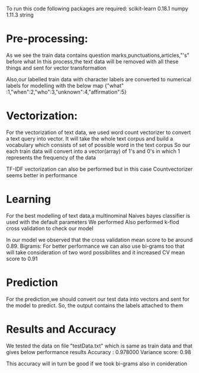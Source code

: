 
To run this code following  packages are required:
scikit-learn 0.18.1
numpy 1.11.3
string

# Pre-processing:
As we see the train data contains question marks,punctuations,articles,"'s" before what
In this process,the text data will be removed with all these things and sent for vector transformation

Also,our labelled train data with character labels are converted to numerical labels for modelling with the below map
{"what" :1,"when":2,"who":3,"unknown":4,"affirmation":5}

# Vectorization:
For the vectorization of text data, we used word count vectorizer to convert a text query into vector.
It will take the whole text corpus and build a vocabulary which consists of set of possible word in the text corpus
So our each train data will convert into a vector(array) of 1's and 0's in which 1 represents the frequency of the data

TF-IDF vectorization can also be performed but in this case Countvectorizer seems better in performance

# Learning 

For the best modelling of text data,a multinominal Naives bayes classifier is used with the default parameters
We performed Also performed k-flod cross validation to check our model

In our model we observed that the cross validation mean score to be around 0.89.
Bigrams: For better performance we can also use bi-grams too that will take consideration of two word possibilites and it increased CV mean score to 0.91 

# Prediction 
For the prediction,we should convert our test data into vectors and sent for the model to predict.
So, the output contains the labels attached to them

# Results and Accuracy

We tested the data on file "testData.txt" which is same as train data and that gives below performance results
Accuracy : 0.978000
Variance score: 0.98

This accuracy will in turn be good if we took bi-grams also in conideration
